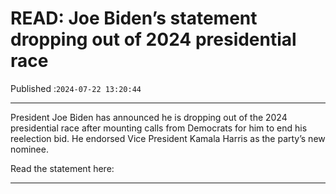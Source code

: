 # READ: Joe Biden’s statement dropping out of 2024 presidential race

Published :`2024-07-22 13:20:44`

---

President Joe Biden has announced he is dropping out of the 2024 presidential race after mounting calls from Democrats for him to end his reelection bid. He endorsed Vice President Kamala Harris as the party’s new nominee.

Read the statement here:

---

